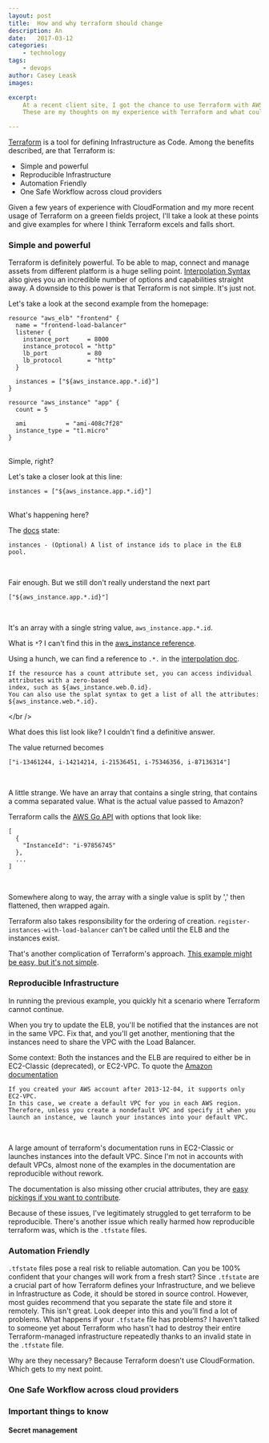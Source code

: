 ```yaml
---
layout: post
title:  How and why terraform should change
description: An
date:   2017-03-12
categories:
    - technology
tags:
    - devops
author: Casey Leask
images:

excerpt:
    At a recent client site, I got the chance to use Terraform with AWS.
    These are my thoughts on my experience with Terraform and what could be improved.

---
```


[Terraform](https://terraform.io) is a tool for defining Infrastructure as Code.
Among the benefits described, are that Terraform is:
 - Simple and powerful
 - Reproducible Infrastructure
 - Automation Friendly
 - One Safe Workflow across cloud providers

Given a few years of experience with CloudFormation and my more recent usage of Terraform on a greeen fields project, I'll take a look at these points and give examples for where I think Terraform excels and falls short.

### Simple and powerful
Terraform is definitely powerful. To be able to map, connect and manage assets from different platform is a huge selling point. [Interpolation Syntax](https://www.terraform.io/docs/configuration/interpolation.html) also gives you an incredible number of options and capabilities straight away.
A downside to this power is that Terraform is not simple. It's just not.

Let's take a look at the second example from the homepage:

```
resource "aws_elb" "frontend" {
  name = "frontend-load-balancer"
  listener {
    instance_port     = 8000
    instance_protocol = "http"
    lb_port           = 80
    lb_protocol       = "http"
  }

  instances = ["${aws_instance.app.*.id}"]
}

resource "aws_instance" "app" {
  count = 5

  ami           = "ami-408c7f28"
  instance_type = "t1.micro"
}
```
<br />
Simple, right?

Let's take a closer look at this line:

```
instances = ["${aws_instance.app.*.id}"]
```
<br />
What's happening here?

The [docs](https://www.terraform.io/docs/providers/aws/r/elb.html) state:

```
instances - (Optional) A list of instance ids to place in the ELB pool.
```
<br />

Fair enough.
But we still don't really understand the next part

```
["${aws_instance.app.*.id}"]
```
<br />

It's an array with a single string value, `aws_instance.app.*.id`.

What is `*`? I can't find this in the [aws_instance reference](https://www.terraform.io/docs/providers/aws/r/instance.html).

Using a hunch, we can find a reference to `.*.` in the [interpolation doc](https://www.terraform.io/docs/configuration/interpolation.html#attributes-of-other-resources).

```
If the resource has a count attribute set, you can access individual attributes with a zero-based
index, such as ${aws_instance.web.0.id}.
You can also use the splat syntax to get a list of all the attributes: ${aws_instance.web.*.id}.
```
</br />

What does this list look like? I couldn't find a definitive answer.

The value returned becomes

```
["i-13461244, i-14214214, i-21536451, i-75346356, i-87136314"]
```
<br />

A little strange. We have an array that contains a single string, that contains a comma separated value.
What is the actual value passed to Amazon?

Terraform calls the [AWS Go API](http://docs.aws.amazon.com/cli/latest/reference/elb/register-instances-with-load-balancer.html) with options that look like:

```
[
  {
    "InstanceId": "i-97856745"
  },
  ...
]
```
<br />

Somewhere along to way, the array with a single value is split by ',' then flattened, then wrapped again.

Terraform also takes responsibility for the ordering of creation.
`register-instances-with-load-balancer` can't be called until the ELB and the instances exist.

That's another complication of Terraform's approach. [This example might be easy, but it's not simple](https://www.infoq.com/presentations/Simple-Made-Easy).

### Reproducible Infrastructure
In running the previous example, you quickly hit a scenario where Terraform cannot continue.

When you try to update the ELB, you'll be notified that the instances are not in the same VPC.
Fix that, and you'll get another, mentioning that the instances need to share the VPC with the Load Balancer.

Some context: Both the instances and the ELB are required to either be in EC2-Classic (deprecated), or EC2-VPC.
To quote the [Amazon documentation](http://docs.aws.amazon.com/AmazonVPC/latest/UserGuide/default-vpc.html#default-vpc-availability)

```
If you created your AWS account after 2013-12-04, it supports only EC2-VPC.
In this case, we create a default VPC for you in each AWS region.
Therefore, unless you create a nondefault VPC and specify it when you launch an instance, we launch your instances into your default VPC.
```
<br />

A large amount of terraform's documentation runs in EC2-Classic or launches instances into the default VPC.
Since I'm not in accounts with default VPCs, almost none of the examples in the documentation are reproducible without rework.

The documentation is also missing other crucial attributes, they are [easy pickings if you want to contribute](https://github.com/hashicorp/terraform/pull/13312).

Because of these issues, I've legitimately struggled to get terraform to be reproducible.
There's another issue which really harmed how reproducible terraform was, which is the `.tfstate` files.

### Automation Friendly
`.tfstate` files pose a real risk to reliable automation.
Can you be 100% confident that your changes will work from a fresh start?
Since `.tfstate` are a crucial part of how Terraform defines your Infrastructure, and we believe in Infrastructure as Code, it should be stored in source control.
However, most guides recommend that you separate the state file and store it remotely.
This isn't great. Look deeper into this and you'll find a lot of problems.
What happens if your `.tfstate` file has problems?
I haven't talked to someone yet about Terraform who hasn't had to destroy their entire Terraform-managed infrastructure repeatedly thanks to an invalid state in the `.tfstate` file.

Why are they necessary? Because Terraform doesn't use CloudFormation.
Which gets to my next point.

### One Safe Workflow across cloud providers

### Important things to know

#### Secret management
